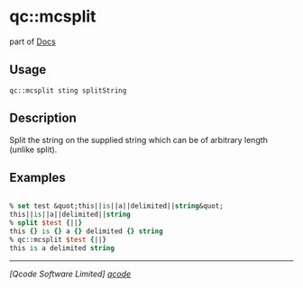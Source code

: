 qc::mcsplit
===========

part of [Docs](.)

Usage
-----
`
        qc::mcsplit sting splitString
    `

Description
-----------
Split the string on the supplied string which can be of arbitrary length (unlike split).

Examples
--------
```tcl

% set test &quot;this||is||a||delimited||string&quot;
this||is||a||delimited||string
% split $test {||}
this {} is {} a {} delimited {} string
% qc::mcsplit $test {||}
this is a delimited string
```

----------------------------------
*[Qcode Software Limited] [qcode]*

[qcode]: http://www.qcode.co.uk "Qcode Software"
